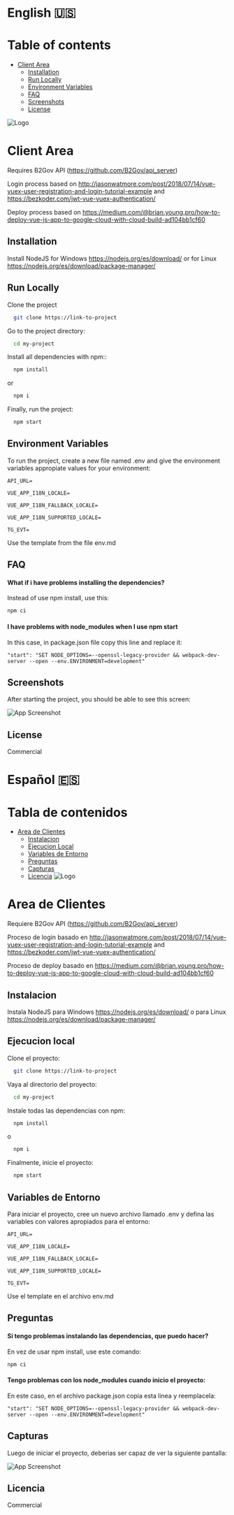 # English 🇺🇸
# Table of contents

- [Client Area](#client-area)
  - [Installation](#installation)
  - [Run Locally](#run-locally)
  - [Environment Variables](#environment-variables)
  - [FAQ](#faq)
  - [Screenshots](#screenshots)
  - [License](#license)

![Logo](https://b2gov.com/wp-content/uploads/2020/11/Original-sin-fondo.png)

# Client Area

Requires B2Gov API (https://github.com/B2Gov/api_server)

Login process based on http://jasonwatmore.com/post/2018/07/14/vue-vuex-user-registration-and-login-tutorial-example and https://bezkoder.com/jwt-vue-vuex-authentication/

Deploy process based on https://medium.com/@brian.young.pro/how-to-deploy-vue-js-app-to-google-cloud-with-cloud-build-ad104bb1cf60
## Installation

Install NodeJS for Windows https://nodejs.org/es/download/
or for Linux https://nodejs.org/es/download/package-manager/
    
## Run Locally

Clone the project

```bash
  git clone https://link-to-project
```

Go to the project directory:

```bash
  cd my-project
```

Install all dependencies with npm::

```bash
  npm install
```
or
```bash
  npm i
```

Finally, run the project:

```bash
  npm start
```


## Environment Variables

To run the project, create a new file named .env and give the environment variables appropiate values for your environment:

`API_URL=`

`VUE_APP_I18N_LOCALE=`

`VUE_APP_I18N_FALLBACK_LOCALE=`

`VUE_APP_I18N_SUPPORTED_LOCALE=`

`TG_EVT=`

Use the template from the file env.md
## FAQ

#### What if i have problems installing the dependencies?

Instead of use npm install, use this:
```bash
npm ci
``` 


#### I have problems with node_modules when I use npm start

In this case, in package.json file copy this line and replace it:

```
"start": "SET NODE_OPTIONS=--openssl-legacy-provider && webpack-dev-server --open --env.ENVIRONMENT=development"
```


## Screenshots

After starting the project, you should be able to see this screen:

![App Screenshot](https://i.postimg.cc/nz0Q1Gry/Captura.png)


## License

Commercial


# Español 🇪🇸
# Tabla de contenidos
- [Area de Clientes](#area-de-clientes)
  - [Instalacion](#instalacion)
  - [Ejecucion Local](#ejecuta-de-forma-local)
  - [Variables de Entorno](#variables-de-entorno)
  - [Preguntas](#preguntas)
  - [Capturas](#capturas)
  - [Licencia](#licencia)
![Logo](https://b2gov.com/wp-content/uploads/2020/11/Original-sin-fondo.png)
# Area de Clientes

Requiere B2Gov API (https://github.com/B2Gov/api_server)

Proceso de login basado en http://jasonwatmore.com/post/2018/07/14/vue-vuex-user-registration-and-login-tutorial-example and https://bezkoder.com/jwt-vue-vuex-authentication/

Proceso de deploy basado en https://medium.com/@brian.young.pro/how-to-deploy-vue-js-app-to-google-cloud-with-cloud-build-ad104bb1cf60
## Instalacion

Instala NodeJS para Windows https://nodejs.org/es/download/
o para Linux https://nodejs.org/es/download/package-manager/
## Ejecucion local

Clone el proyecto:

```bash
  git clone https://link-to-project
```

Vaya al directorio del proyecto:

```bash
  cd my-project
```

Instale todas las dependencias con npm:

```bash
  npm install
```
o
```bash
  npm i
```

Finalmente, inicie el proyecto:

```bash
  npm start
```
## Variables de Entorno

Para iniciar el proyecto, cree un nuevo archivo llamado .env y defina las variables con valores apropiados para el entorno:

`API_URL=`

`VUE_APP_I18N_LOCALE=`

`VUE_APP_I18N_FALLBACK_LOCALE=`

`VUE_APP_I18N_SUPPORTED_LOCALE=`

`TG_EVT=`

Use el template en el archivo env.md
## Preguntas

#### Si tengo problemas instalando las dependencias, que puedo hacer?

En vez de usar npm install, use este comando:
```bash
npm ci
``` 


#### Tengo problemas con los node_modules cuando inicio el proyecto:

En este caso, en el archivo package.json copia esta linea y reemplacela:

```
"start": "SET NODE_OPTIONS=--openssl-legacy-provider && webpack-dev-server --open --env.ENVIRONMENT=development"
```
## Capturas

Luego de iniciar el proyecto, deberias ser capaz de ver la siguiente pantalla:

![App Screenshot](https://i.postimg.cc/nz0Q1Gry/Captura.png)

## Licencia

Commercial
